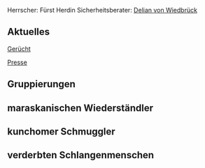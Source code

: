 Herrscher: Fürst Herdin
Sicherheitsberater: [Delian von Wiedbrück](Personen.md#Delian%20von%20Wiedbrück)

## Aktuelles

[Gerücht](Pforte%20des%20Grauens/Gerüchte%20und%20Nachrichten.md#rumor_maraskan)

[Presse](Pforte%20des%20Grauens/Gerüchte%20und%20Nachrichten.md#news_maraskan)

## Gruppierungen

## maraskanischen Wiederständler
## kunchomer Schmuggler
## verderbten Schlangenmenschen
